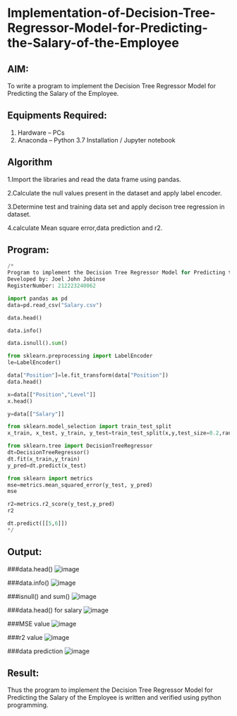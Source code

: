 # Implementation-of-Decision-Tree-Regressor-Model-for-Predicting-the-Salary-of-the-Employee

## AIM:
To write a program to implement the Decision Tree Regressor Model for Predicting the Salary of the Employee.

## Equipments Required:
1. Hardware – PCs
2. Anaconda – Python 3.7 Installation / Jupyter notebook

## Algorithm
1.Import the libraries and read the data frame using pandas.

2.Calculate the null values present in the dataset and apply label encoder.

3.Determine test and training data set and apply decison tree regression in dataset.

4.calculate Mean square error,data prediction and r2.

## Program:
```py
/*
Program to implement the Decision Tree Regressor Model for Predicting the Salary of the Employee.
Developed by: Joel John Jobinse
RegisterNumber: 212223240062

import pandas as pd
data=pd.read_csv("Salary.csv")

data.head()

data.info()

data.isnull().sum()

from sklearn.preprocessing import LabelEncoder
le=LabelEncoder()

data["Position"]=le.fit_transform(data["Position"])
data.head()

x=data[["Position","Level"]]
x.head()

y=data[["Salary"]]

from sklearn.model_selection import train_test_split
x_train, x_test, y_train, y_test=train_test_split(x,y,test_size=0.2,random_state=2)

from sklearn.tree import DecisionTreeRegressor
dt=DecisionTreeRegressor()
dt.fit(x_train,y_train)
y_pred=dt.predict(x_test)

from sklearn import metrics
mse=metrics.mean_squared_error(y_test, y_pred)
mse

r2=metrics.r2_score(y_test,y_pred)
r2

dt.predict([[5,6]])
*/
```

## Output:
###data.head()
![image](https://github.com/joeljohnjobinse/Implementation-of-Decision-Tree-Regressor-Model-for-Predicting-the-Salary-of-the-Employee/assets/138955488/99c932c3-090c-45f9-9c61-095d720f58db)

###data.info()
![image](https://github.com/joeljohnjobinse/Implementation-of-Decision-Tree-Regressor-Model-for-Predicting-the-Salary-of-the-Employee/assets/138955488/8fa2b8cb-7142-4199-af49-e9f6a12a8100)

###isnull() and sum()
![image](https://github.com/joeljohnjobinse/Implementation-of-Decision-Tree-Regressor-Model-for-Predicting-the-Salary-of-the-Employee/assets/138955488/6192b2d3-566f-4c40-8bec-70dc52f65e48)

###data.head() for salary
![image](https://github.com/joeljohnjobinse/Implementation-of-Decision-Tree-Regressor-Model-for-Predicting-the-Salary-of-the-Employee/assets/138955488/4b4e9222-2190-48c4-b186-f4349c87b1d6)

###MSE value
![image](https://github.com/joeljohnjobinse/Implementation-of-Decision-Tree-Regressor-Model-for-Predicting-the-Salary-of-the-Employee/assets/138955488/e07c3b62-380e-4291-a48a-d6bd0e76ccf9)

###r2 value
![image](https://github.com/joeljohnjobinse/Implementation-of-Decision-Tree-Regressor-Model-for-Predicting-the-Salary-of-the-Employee/assets/138955488/eea04143-c472-4984-90ca-84f715a6e52a)

###data prediction
![image](https://github.com/joeljohnjobinse/Implementation-of-Decision-Tree-Regressor-Model-for-Predicting-the-Salary-of-the-Employee/assets/138955488/a95d78d0-94de-4eac-beaa-c28b3557d0b5)

## Result:
Thus the program to implement the Decision Tree Regressor Model for Predicting the Salary of the Employee is written and verified using python programming.
